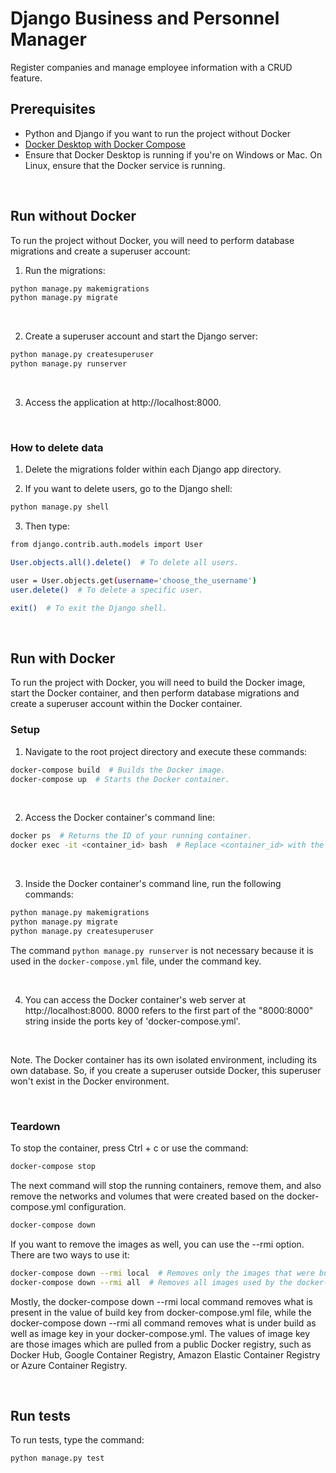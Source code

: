 # Django Business and Personnel Manager

Register companies and manage employee information with a CRUD feature.

## Prerequisites

- Python and Django if you want to run the project without Docker
- [Docker Desktop with Docker Compose](https://docs.docker.com/compose/install/)
- Ensure that Docker Desktop is running if you're on Windows or Mac. 
On Linux, ensure that the Docker service is running.
<br>

## Run without Docker

To run the project without Docker, you will need to perform database migrations 
and create a superuser account:
<br>

1. Run the migrations: 

```bash 
python manage.py makemigrations 
python manage.py migrate
```
<br>

2. Create a superuser account and start the Django server:

```bash
python manage.py createsuperuser
python manage.py runserver
```
<br>

3. Access the application at http://localhost:8000.
<br>

### How to delete data

1. Delete the migrations folder within each Django app directory.


2. If you want to delete users, go to the Django shell:

```bash
python manage.py shell
```

3. Then type:

```bash
from django.contrib.auth.models import User 

User.objects.all().delete()  # To delete all users.

user = User.objects.get(username='choose_the_username')  
user.delete()  # To delete a specific user.

exit()  # To exit the Django shell.
```

<br>

## Run with Docker

To run the project with Docker, you will need to build the Docker image, 
start the Docker container, and then perform database migrations and create 
a superuser account within the Docker container.


### Setup

1. Navigate to the root project directory and execute these commands:

```bash
docker-compose build  # Builds the Docker image.
docker-compose up  # Starts the Docker container.
```
<br>

2. Access the Docker container's command line:

```bash
docker ps  # Returns the ID of your running container.
docker exec -it <container_id> bash  # Replace <container_id> with the ID from the previous command.
```
<br>

3. Inside the Docker container's command line, run the following commands:

```bash
python manage.py makemigrations 
python manage.py migrate
python manage.py createsuperuser
```

The command `python manage.py runserver` is not necessary because
it is used in the `docker-compose.yml` file, under the command key.

<br>

4. You can access the Docker container's web server at http://localhost:8000.
8000 refers to the first part of the "8000:8000" string inside the ports key
of 'docker-compose.yml'.
<br>

Note. The Docker container has its own isolated environment, 
including its own database. So, if you create a superuser outside Docker, 
this superuser won't exist in the Docker environment.

<br>

### Teardown

To stop the container, press Ctrl + c or use the command:

```bash
docker-compose stop
```

The next command will stop the running containers, remove them, and also remove 
the networks and volumes that were created based on the docker-compose.yml configuration.

```bash
docker-compose down
```

If you want to remove the images as well, you can use the --rmi option. 
There are two ways to use it:

```bash
docker-compose down --rmi local  # Removes only the images that were built locally.
docker-compose down --rmi all  # Removes all images used by the docker-compose.yml.
```

Mostly, the docker-compose down --rmi local command removes what
is present in the value of build key from docker-compose.yml file, while
the docker-compose down --rmi all command removes what is under build
as well as image key in your docker-compose.yml. The values of image
key are those images which are pulled from a public Docker registry,
such as Docker Hub, Google Container Registry, Amazon Elastic Container Registry
or Azure Container Registry.

<br>

## Run tests

To run tests, type the command:

```bash
python manage.py test
```
